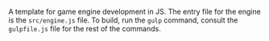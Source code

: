 A template for game engine development in JS. The entry file for the engine is the `src/engine.js` file. To build, run the `gulp` command, consult the `gulpfile.js` file for the rest of the commands.